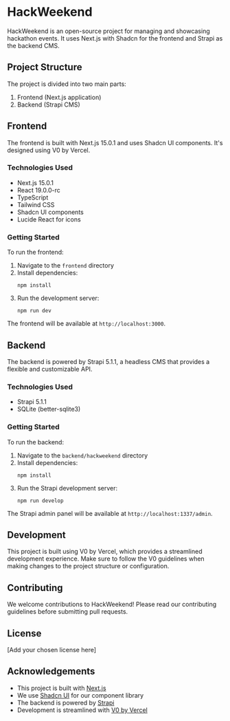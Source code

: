 # HackWeekend

HackWeekend is an open-source project for managing and showcasing hackathon events. It uses Next.js with Shadcn for the frontend and Strapi as the backend CMS.

## Project Structure

The project is divided into two main parts:

1. Frontend (Next.js application)
2. Backend (Strapi CMS)

## Frontend

The frontend is built with Next.js 15.0.1 and uses Shadcn UI components. It's designed using V0 by Vercel.

### Technologies Used

- Next.js 15.0.1
- React 19.0.0-rc
- TypeScript
- Tailwind CSS
- Shadcn UI components
- Lucide React for icons

### Getting Started

To run the frontend:

1. Navigate to the `frontend` directory
2. Install dependencies:
   ```
   npm install
   ```
3. Run the development server:
   ```
   npm run dev
   ```

The frontend will be available at `http://localhost:3000`.

## Backend

The backend is powered by Strapi 5.1.1, a headless CMS that provides a flexible and customizable API.

### Technologies Used

- Strapi 5.1.1
- SQLite (better-sqlite3)

### Getting Started

To run the backend:

1. Navigate to the `backend/hackweekend` directory
2. Install dependencies:
   ```
   npm install
   ```
3. Run the Strapi development server:
   ```
   npm run develop
   ```

The Strapi admin panel will be available at `http://localhost:1337/admin`.

## Development

This project is built using V0 by Vercel, which provides a streamlined development experience. Make sure to follow the V0 guidelines when making changes to the project structure or configuration.

## Contributing

We welcome contributions to HackWeekend! Please read our contributing guidelines before submitting pull requests.

## License

[Add your chosen license here]

## Acknowledgements

- This project is built with [Next.js](https://nextjs.org/)
- We use [Shadcn UI](https://ui.shadcn.com/) for our component library
- The backend is powered by [Strapi](https://strapi.io/)
- Development is streamlined with [V0 by Vercel](https://v0.dev/)
